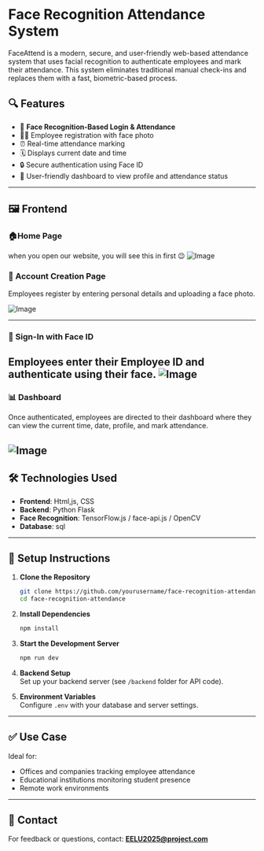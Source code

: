 
# Face Recognition Attendance System

FaceAttend is a modern, secure, and user-friendly web-based attendance system that uses facial recognition to authenticate employees and mark their attendance. This system eliminates traditional manual check-ins and replaces them with a fast, biometric-based process.

## 🔍 Features

- 📸 **Face Recognition-Based Login & Attendance**
- 👨‍💼 Employee registration with face photo
- ⏰ Real-time attendance marking
- 🗓 Displays current date and time
- 🔒 Secure authentication using Face ID
- 🧾 User-friendly dashboard to view profile and attendance status

---

## 🖼️ Frontend

### 🏠Home Page

when you open our website, you will see this in first 😉
![Image](https://github.com/user-attachments/assets/dac7b52f-62fb-44ce-ae30-dbec19beabba)
### 📝 Account Creation Page

Employees register by entering personal details and uploading a face photo.

![Image](https://github.com/user-attachments/assets/2d647ce2-ce74-48fe-af01-af9a5291c76d)

---

### 🔐 Sign-In with Face ID

Employees enter their Employee ID and authenticate using their face.
![Image](https://github.com/user-attachments/assets/1d84f06a-003d-4129-87bd-58e8e1e9d144)
---

### 📊 Dashboard

Once authenticated, employees are directed to their dashboard where they can view the current time, date, profile, and mark attendance.

![Image](https://github.com/user-attachments/assets/0a232213-4ac0-4c68-b7a2-9b2e04aeea4c)
---

## 🛠️ Technologies Used

- **Frontend**: Html,js, CSS
- **Backend**:  Python Flask
- **Face Recognition**: TensorFlow.js / face-api.js / OpenCV
- **Database**: sql

---

## 📌 Setup Instructions

1. **Clone the Repository**  
   ```bash
   git clone https://github.com/yourusername/face-recognition-attendance.git
   cd face-recognition-attendance
   ```

2. **Install Dependencies**  
   ```bash
   npm install
   ```

3. **Start the Development Server**  
   ```bash
   npm run dev
   ```

4. **Backend Setup**  
   Set up your backend server (see `/backend` folder for API code).

5. **Environment Variables**  
   Configure `.env` with your database and server settings.

---

## ✅ Use Case

Ideal for:

- Offices and companies tracking employee attendance
- Educational institutions monitoring student presence
- Remote work environments

---

## 📧 Contact

For feedback or questions, contact: **EELU2025@project.com**
